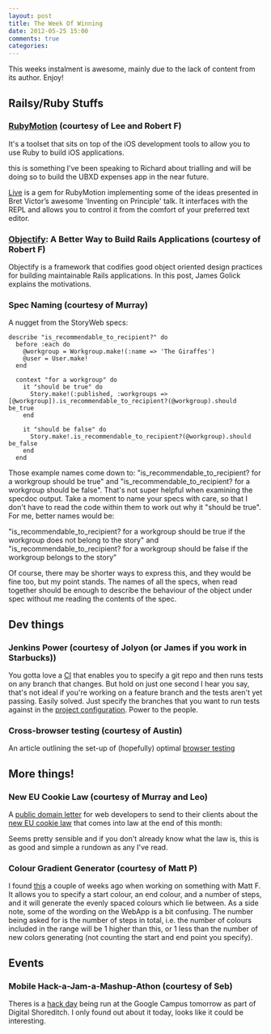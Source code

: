 ```yaml
---
layout: post
title: The Week Of Winning
date: 2012-05-25 15:00
comments: true
categories:
---
```


This weeks instalment is awesome, mainly due to the lack of content from its author. Enjoy!

## Railsy/Ruby Stuffs

### [RubyMotion](http://www.rubymotion.com/) (courtesy of Lee and Robert F)

It's a toolset that sits on top of the iOS development tools to allow you to use Ruby to build iOS applications.

this is something I've been speaking to Richard about trialling and will be doing so to build the UBXD expenses app in the near future.

[Live](http://rubyweekly.us1.list-manage.com/track/click?u=0618f6a79d6bb9675f313ceb2&id=e1dc28d2b9&e=3fcba5cd8e) is a gem for RubyMotion implementing some of the ideas presented in Bret Victor’s awesome 'Inventing on Principle' talk. It interfaces with the REPL and allows you to control it from the comfort of your preferred text editor.

### [Objectify](http://rubyweekly.us1.list-manage1.com/track/click?u=0618f6a79d6bb9675f313ceb2&id=930588937e&e=3fcba5cd8e): A Better Way to Build Rails Applications (courtesy of Robert F)

Objectify is a framework that codifies good object oriented design practices for building maintainable Rails applications. In this post, James Golick explains the motivations.

### Spec Naming (courtesy of Murray)

A nugget from the StoryWeb specs:

    describe "is_recommendable_to_recipient?" do
      before :each do
        @workgroup = Workgroup.make!(:name => 'The Giraffes')
        @user = User.make!
      end

      context "for a workgroup" do
        it "should be true" do
          Story.make!(:published, :workgroups => [@workgroup]).is_recommendable_to_recipient?(@workgroup).should be_true
        end

        it "should be false" do
          Story.make!.is_recommendable_to_recipient?(@workgroup).should be_false
        end
      end

Those example names come down to: "is_recommendable_to_recipient? for a workgroup should be true" and "is_recommendable_to_recipient? for a workgroup should be false".  That's not super helpful when examining the specdoc output.  Take a moment to name your specs with care, so that I don't have to read the code within them to work out why it "should be true".  For me, better names would be:

"is_recommendable_to_recipient? for a workgroup should be true if the workgroup does not belong to the story" and 
"is_recommendable_to_recipient? for a workgroup should be false if the workgroup belongs to the story"

Of course, there may be shorter ways to express this, and they would be fine too, but my point stands.  The names of all the specs, when read together should be enough to describe the behaviour of the object under spec without me reading the contents of the spec.

## Dev things

### Jenkins Power (courtesy of Jolyon (or James if you work in Starbucks))

You gotta love a [CI](http://jenkins-ci.org/) that enables you to specify a git repo and then runs tests on any branch that changes. But hold on just one second I hear you say, that's not ideal if you're working on a feature branch and the tests aren't yet passing. Easily solved. Just specify the branches that you want to run tests against in the [project configuration](https://jenkins.unboxedconsulting.com/job/Five_Capetown/configure). Power to the people.

### Cross-browser testing (courtesy of Austin)

An article outlining the set-up of (hopefully) optimal [browser testing](http://coding.smashingmagazine.com/2011/09/02/reliable-cross-browser-testing-part-1-internet-explorer/)

## More things!

### New EU Cookie Law (courtesy of Murray and Leo)

A [public domain letter](http://gilest.org/20120517-cookie-law-text.html) for web developers to send to their clients about the [new EU cookie law](http://www.theregister.co.uk/2012/05/18/cookie_law_ico/) that comes into law at the end of this month:

Seems pretty sensible and if you don't already know what the law is, this is as good and simple a rundown as any I've read.

### Colour Gradient Generator (courtesy of Matt P)

I found [this](http://www.herethere.net/~samson/php/color_gradient/) a couple of weeks ago when working on something with Matt F.
It allows you to specify a start colour, an end colour, and a number of steps, and it will generate the evenly spaced colours which lie between.
As a side note, some of the wording on the WebApp is a bit confusing. The number being asked for is the number of steps in total, i.e. the number of colours included in the range will be 1 higher than this, or 1 less than the number of new colors generating (not counting the start and end point you specify).

## Events

### Mobile Hack-a-Jam-a-Mashup-Athon (courtesy of Seb)

Theres is a [hack day](http://digitalshoreditch.com/hack/) being run at the Google Campus tomorrow as part of Digital Shoreditch.
I only found out about it today, looks like it could be interesting.